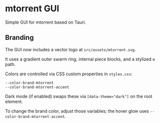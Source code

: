 # mtorrent GUI

Simple GUI for mtorrent based on Tauri.

## Branding

The GUI now includes a vector logo at `src/assets/mtorrent.svg`.

It uses a gradient outer swarm ring, internal piece blocks, and a stylized `m` path.

Colors are controlled via CSS custom properties in `styles.css`:

```
--color-brand-mtorrent
--color-brand-mtorrent-accent
```

Dark mode (if enabled) swaps these via `[data-theme="dark"]` on the root element.

To change the brand color, adjust those variables; the hover glow uses `--color-brand-mtorrent-accent`.
